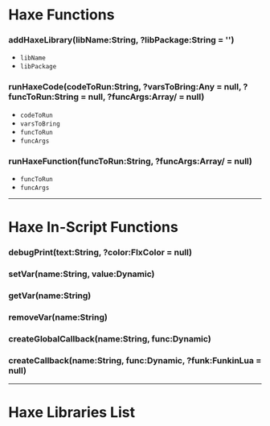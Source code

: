 # Haxe Functions
### addHaxeLibrary(libName:String, ?libPackage:String = '')

- `libName`
- `libPackage`

### runHaxeCode(codeToRun:String, ?varsToBring:Any = null, ?funcToRun:String = null, ?funcArgs:Array/<Dynamic/> = null)

- `codeToRun`
- `varsToBring`
- `funcToRun`
- `funcArgs`

### runHaxeFunction(funcToRun:String, ?funcArgs:Array/<Dynamic/> = null)

- `funcToRun`
- `funcArgs`

***

# Haxe In-Script Functions
### debugPrint(text:String, ?color:FlxColor = null)
### setVar(name:String, value:Dynamic)
### getVar(name:String)
### removeVar(name:String)
### createGlobalCallback(name:String, func:Dynamic)
### createCallback(name:String, func:Dynamic, ?funk:FunkinLua = null)

***

# Haxe Libraries List



<!-- ### addHaxeLibrary(libName:String, ?libPackage:String = '')
Imports haxe <ins>libraries into the interpreter</ins>. Basically an `import` statement in Haxe which <ins>imports specific packages into Haxe</ins> like sprites, text, tweens, etc.

- `libName` - The library name.
- `libPackage` - An optional parameter, The library package.

Examples: 
- Imports the sound library: `addHaxeLibrary('FlxSound', 'flixel.system')`
- Imports shader filters: `addHaxeLibrary('ShaderFilter', 'openfl.filters')`
- Imports CoolUtil: `addHaxeLibrary('CoolUtil')`

In Haxe:
```haxe
package; // they are directories that contain modules, i dunno how it works; but very important to use.

// import library_package.library_name | <-- Thats the syntax

import flixel.system.FlxSound; // Imports the sound package
import openfl.filters.ShaderFilter; // Imports the shader filter package
import CoolUtil; // Imports CoolUtil haxe file, i think

// Also the semi colon ';' character is very important when declaring functions, packages, variables, etc.
```

Example:
```lua
function onCreatePost()
     addHaxeLibrary('FlxText', 'flixel.text')
     runHaxeCode([[
          var textContent = ['Among us', 'This is a Text', 'Haxe is kinda cool']; // Array
          var textDisplay = new FlxText(0, 0, 0, textContent[0], 35, false); // makeLuaSprite
          textDisplay.cameras = [game.camHUD]; // setObjectCamera
          textDisplay.screenCenter();          // screenCenter
          game.add(textDisplay);               // addLuaText
     ]])
end
```

### runHaxeFunction(funcToRun:String, ?funcArgs:Array/<Dynamic/> = null)
Executes the Haxe function from the <ins>source code or from the HScript custom functions</ins>.

> **Note**: _This function is an upcoming feature in the next update of Psych Engine, because I'm very very impatient._

- `funcToRun` - The specified Haxe function to run.
- `funcArgs` - An optional parameter, The argument(s) to be passed on the Haxe Function; Default value: `null`.

***

### getLuaObject(tag:String)
Gets the specified Lua object tag to imported inside the `runHaxeCode()` function.

- `tag` - The object tag name to get.

Example:
```lua
function onCreate()
     makeLuaSprite('graphicThingy', nil, 0, 0)
     makeGraphic('graphicThingy', 1000, 1000, 'ff00ff')
     addLuaSprite('graphicThingy', true)

     runHaxeCode([[
          var theLuaTag = game.getLuaObject('graphicThingy'); // gets the lua tag
          theLuaTag.cameras = [game.camHUD]; // Sets it into 'camHUD'
          theLuaTag.alpha   = 0.5;           // Sets the opacity to '0.5'
          theLuaTag.angle   = 180;           // Sets the angle to '180'
     ]])
end
```

### setVar(name:String, value:Dynamic)
<ins>Sets the current global Haxe variable</ins> with a new value. Or <ins>initializes the creation</ins> of a global Haxe variable.

- `name` - The name of the global Haxe variable to be used.
- `value` - The new value to be set.

Example:
```lua
function onCreate()
     addHaxeLibrary('FlxText', 'flixel.text')
     runHaxeCode([[
          var textContent = ['Among us', 'This is a Text', 'Haxe is kinda cool']; // Array
          setVar('importArray', textContent); // Initiates the global var
     ]])
     runHaxeCode([[
          var getArray = getVar('importArray'); // Gets the global var
          var textDisplay = new FlxText(0, 0, 0, getArray[0], 35, false);
          textDisplay.cameras = [game.camHUD];
          textDisplay.screenCenter();
          game.add(textDisplay);
     ]])
end
```

### getVar(name:String)
<ins>Gets the current global Haxe variable</ins> current value from another `runHaxeCode()` function.

- `name` - The name of the global Haxe variable to get.

### removeVar(name:String)
Removes the global Haxe variable permanently.

- `name` - The name of the global Haxe variable to removed. -->